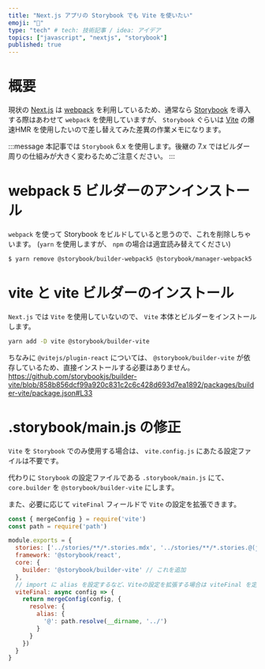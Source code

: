 ```yaml
---
title: "Next.js アプリの Storybook でも Vite を使いたい"
emoji: "📘"
type: "tech" # tech: 技術記事 / idea: アイデア
topics: ["javascript", "nextjs", "storybook"]
published: true
---
```


# 概要

現状の [Next.js](https://nextjs.org/) は [webpack](https://webpack.js.org/) を利用しているため、通常なら [Storybook](https://storybook.js.org/) を導入する際はあわせて `webpack` を使用していますが、 `Storybook` ぐらいは [Vite](https://ja.vitejs.dev/) の爆速HMR を使用したいので差し替えてみた差異の作業メモになります。

:::message
本記事では `Storybook` 6.x を使用します。後継の 7.x ではビルダー周りの仕組みが大きく変わるためご注意ください。
:::

# webpack 5 ビルダーのアンインストール

`webpack` を使って Storybook をビルドしていると思うので、これを削除しちゃいます。
(`yarn` を使用しますが、 `npm` の場合は適宜読み替えてください)

```bash
$ yarn remove @storybook/builder-webpack5 @storybook/manager-webpack5
```

# vite と vite ビルダーのインストール

`Next.js` では `Vite` を使用していないので、 `Vite` 本体とビルダーをインストールします。

```bash
yarn add -D vite @storybook/builder-vite
```

ちなみに `@vitejs/plugin-react` については、 `@storybook/builder-vite` が依存しているため、直接インストールする必要はありません。
https://github.com/storybookjs/builder-vite/blob/858b856dcf99a920c831c2c6c428d693d7ea1892/packages/builder-vite/package.json#L33

# .storybook/main.js の修正

`Vite` を `Storybook` でのみ使用する場合は、 `vite.config.js` にあたる設定ファイルは不要です。

代わりに `Storybook` の設定ファイルである `.storybook/main.js` にて、 `core.builder` を `@storybook/builder-vite` にします。

また、必要に応じて `viteFinal` フィールドで `Vite` の設定を拡張できます。

```js:.storybook/main.js
const { mergeConfig } = require('vite')
const path = require('path')

module.exports = {
  stories: ['../stories/**/*.stories.mdx', '../stories/**/*.stories.@(js|jsx|ts|tsx)'],
  framework: '@storybook/react',
  core: {
    builder: '@storybook/builder-vite' // これを追加
  },
  // import に alias を設定するなど、Viteの設定を拡張する場合は viteFinal を定義する
  viteFinal: async config => {
    return mergeConfig(config, {
      resolve: {
        alias: {
          '@': path.resolve(__dirname, '../')
        }
      }
    })
  }
}
```
